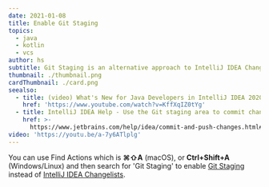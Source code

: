 ```yaml
---
date: 2021-01-08
title: Enable Git Staging
topics:
  - java
  - kotlin
  - vcs
author: hs
subtitle: Git Staging is an alternative approach to IntelliJ IDEA Changelists
thumbnail: ./thumbnail.png
cardThumbnail: ./card.png
seealso:
  - title: (video) What's New for Java Developers in IntelliJ IDEA 2020.3
    href: 'https://www.youtube.com/watch?v=KffXqIZ0tYg'
  - title: IntelliJ IDEA Help - Use the Git staging area to commit changes
    href: >-
      https://www.jetbrains.com/help/idea/commit-and-push-changes.html#use-git-staging-area-to-commit-changes
video: 'https://youtu.be/a-7y6ATlplg'
---
```

You can use Find Actions which is **⌘⇧A** (macOS), or **Ctrl+Shift+A** (Windows/Linux) and then search for 'Git Staging' to enable [Git Staging](https://www.jetbrains.com/help/idea/commit-and-push-changes.html#use-git-staging-area-to-commit-changes) instead of [IntelliJ IDEA Changelists](https://www.jetbrains.com/help/idea/managing-changelists.html).

